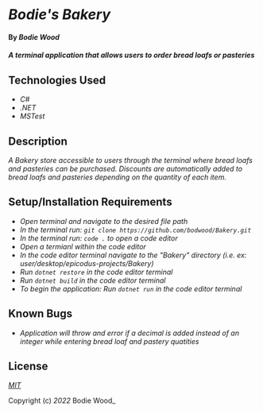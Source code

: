 # _Bodie's Bakery_

#### By _**Bodie Wood**_

#### _A terminal application that allows users to order bread loafs or pasteries_

## Technologies Used

* _C#_
* _.NET_
* _MSTest_

## Description

_A Bakery store accessible to users through the terminal where bread loafs and pasteries can be purchased._
_Discounts are automatically added to bread loafs and pasteries depending on the quantity of each item._

## Setup/Installation Requirements

* _Open terminal and navigate to the desired file path_
* _In the terminal run: ```git clone https://github.com/bodwood/Bakery.git```_
* _In the terminal run: ```code .``` to open a code editor_
* _Open a termianl within the code editor_
* _In the code editor terminal navigate to the "Bakery" directory (i.e. ex: user/desktop/epicodus-projects/Bakery)_
* _Run ```dotnet restore``` in the code editor terminal_
* _Run ```dotnet build``` in the code editor terminal_
* _To begin the application: Run ```dotnet run``` in the code editor terminal_


## Known Bugs

* _Application will throw and error if a decimal is added instead of an integer while entering bread loaf and pastery quatities_

## License

_[MIT](https://en.wikipedia.org/wiki/MIT_License)_

Copyright (c) _2022_ Bodie Wood_